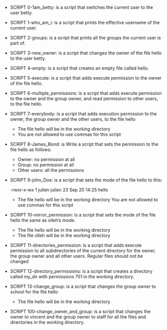 - SCRIPT 0-1am_betty: is a script that switches the current user to the user betty.

- SCRIPT 1-who_am_i: is a script that prints the effective username of the current user.

- SCRIPT 2-groups: is a script that prints all the groups the current user is part of.

- SCRIPT 3-new_owner: is  a script that changes the owner of the file hello to the user betty.

- SCRIPT 4-empty: is a script that creates an empty file called hello.

- SCRIPT 5-execute: is a script that adds execute permission to the owner of the file hello.

- SCRIPT 6-multiple_permissions: is a script that adds execute permission to the owner and the group owner, and read permission to other users, to the file hello.

- SCRIPT 7-everybody: is a script that adds execution permission to the owner, the group owner and the other users, to the file hello

	- 	The file hello will be in the working directory
	-	 You are not allowed to use commas for this script 

- SCRIPT 8-James_Bond: is Write a script that sets the permission to the file hello as follows:

	-	Owner: no permission at all
	-	Group: no permission at all
	-	Other users: all the permissions

- SCRIPT 9-john_Doe: is a script that sets the mode of the file hello to this:

	-rwxr-x-wx 1 julien julien 23 Sep 20 14:25 hello
	
	-	The file hello will be in the working directory
		You are not allowed to use commas for this script

- SCRIPT 10-mirror_permission: is a script that sets the mode of the file hello the same as olleh’s mode.

	-	The file hello will be in the working directory
	-	The file olleh will be in the working directory

- SCRIPT 11-directories_permission: is a script that adds execute permission to all subdirectories of the current directory for the owner, the group owner and all other users. Regular files should not be changed

- SCRIPT 12-directory_permissions: is a script that creates a directory called my_dir with permissions 751 in the working directory.

- SCRIPT 13-change_group: is a script that changes the group owner to school for the file hello

	-	The file hello will be in the working directory

- SCRIPT 100-change_owner_and_group: is a script that changes the owner to vincent and the group owner to staff for all the files and directories in the working directory.

